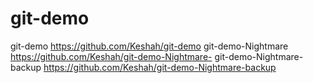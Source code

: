 # git-demo
git-demo https://github.com/Keshah/git-demo 
git-demo-Nightmare https://github.com/Keshah/git-demo-Nightmare-
git-demo-Nightmare-backup https://github.com/Keshah/git-demo-Nightmare-backup
